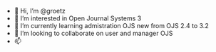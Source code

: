 - 👋 Hi, I’m @groetz
- 👀 I’m interested in Open Journal Systems 3
- 🌱 I’m currently learning admistration OJS new from OJS 2.4 to 3.2
- 💞️ I’m looking to collaborate on user and manager OJS
- 📫 

<!---
groetz/groetz is a ✨ special ✨ repository because its `README.md` (this file) appears on your GitHub profile.
You can click the Preview link to take a look at your changes.
--->
